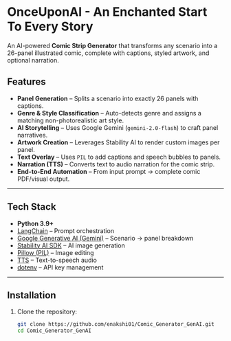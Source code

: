 #  OnceUponAI - An Enchanted Start To Every Story

An AI-powered **Comic Strip Generator** that transforms any scenario into a 26-panel illustrated comic, complete with captions, styled artwork, and optional narration.  

## Features
-  **Panel Generation** – Splits a scenario into exactly 26 panels with captions.  
-  **Genre & Style Classification** – Auto-detects genre and assigns a matching non-photorealistic art style.  
-  **AI Storytelling** – Uses Google Gemini (`gemini-2.0-flash`) to craft panel narratives.  
-  **Artwork Creation** – Leverages Stability AI to render custom images per panel.  
-  **Text Overlay** – Uses `PIL` to add captions and speech bubbles to panels.  
-  **Narration (TTS)** – Converts text to audio narration for the comic strip.  
-  **End-to-End Automation** – From input prompt → complete comic PDF/visual output.

---

##  Tech Stack
- **Python 3.9+**
- [LangChain](https://www.langchain.com/) – Prompt orchestration  
- [Google Generative AI (Gemini)](https://ai.google.dev/) – Scenario → panel breakdown  
- [Stability AI SDK](https://platform.stability.ai/) – AI image generation  
- [Pillow (PIL)](https://pillow.readthedocs.io/) – Image editing  
- [TTS](https://github.com/coqui-ai/TTS) – Text-to-speech audio  
- [dotenv](https://pypi.org/project/python-dotenv/) – API key management  

---

##  Installation
1. Clone the repository:
   ```bash
   git clone https://github.com/enakshi01/Comic_Generator_GenAI.git
   cd Comic_Generator_GenAI
